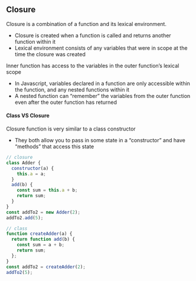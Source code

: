 ## Closure

Closure is a combination of a function and its lexical environment.

- Closure is created when a function is called and returns another function within it
- Lexical environment consists of any variables that were in scope at the time the closure was created

Inner function has access to the variables in the outer function’s lexical scope

- In Javascript, variables declared in a function are only accessible within the function, and any nested functions within it
- A nested function can “remember” the variables from the outer function even after the outer function has returned

#### Class VS Closure

Closure function is very similar to a class constructor

- They both allow you to pass in some state in a “constructor” and have “methods” that access this state

```js
// closure
class Adder {
  constructor(a) {
    this.a = a;
  }
  add(b) {
    const sum = this.a + b;
    return sum;
  }
}
const addTo2 = new Adder(2);
addTo2.add(5);

// class
function createAdder(a) {
  return function add(b) {
    const sum = a + b;
    return sum;
  };
}
const addTo2 = createAdder(2);
addTo2(5);
```
